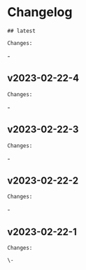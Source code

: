 # Changelog

    ## latest
    
    Changes:

\-
    
## v2023-02-22-4
    
    Changes:

\-
    
## v2023-02-22-3
    
    Changes:

\-
    
## v2023-02-22-2
    
    Changes:

\-
    
## v2023-02-22-1
    
    Changes:
    
    \-
    